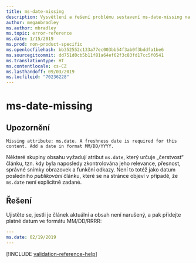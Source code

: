 ```yaml
---
title: ms-date-missing
description: Vysvětlení a řešení problému sestavení ms-date-missing na webu Docs
author: meganbradley
ms.author: mbradley
ms.topic: error-reference
ms.date: 1/15/2019
ms.prod: non-product-specific
ms.openlocfilehash: bb352552c133a77ec003bb54f3ab0f3bddfa1be6
ms.sourcegitcommit: dd751d0cb5b11f81a64ef62f3c83fd17cc5f0541
ms.translationtype: HT
ms.contentlocale: cs-CZ
ms.lasthandoff: 09/03/2019
ms.locfileid: "70236228"
---
```

# <a name="ms-date-missing"></a>ms-date-missing

## <a name="warning"></a>Upozornění

`Missing attribute: ms.date. A freshness date is required for this content. Add a date in format MM/DD/YYYY.`

Některé skupiny obsahu vyžadují atribut `ms.date`, který určuje „čerstvost“ článku, tzn. kdy byla naposledy zkontrolována jeho relevance, přesnost, správné snímky obrazovek a funkční odkazy. Není to totéž jako datum posledního *publikování* článku, které se na stránce objeví v případě, že `ms.date` není explicitně zadané.

## <a name="resolution"></a>Řešení

Ujistěte se, jestli je článek aktuální a obsah není narušený, a pak přidejte platné datum ve formátu MM/DD/RRRR:

```yml
---
ms.date: 02/19/2019
---
```

<!--make sure to add this file to your includes folder and verify the path-->
[!INCLUDE [validation-reference-help](includes/validation-reference-help.md)]
